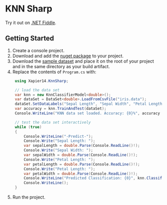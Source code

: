 ﻿# KNN Sharp
Try it out on [.NET Fiddle](https://dotnetfiddle.net/JBjIBv).
## Getting Started
1. Create a console project.
1. Download and add the [nuget package](https://www.nuget.org/packages/Xapier14.KnnSharp/1.0.0) to your project.
1. Download the [sample dataset](https://archive.ics.uci.edu/ml/machine-learning-databases/iris/iris.data) and place it on the root of your project and in the same directory as your build artifact.
1. Replace the contents of `Program.cs` with:
   ```csharp
    using Xapier14.KnnSharp;

    // load the data set
    var knn = new KnnClassifierModel<double>();
    var dataSet = DataSet<double>.LoadFromCsvFile("iris.data");
    dataSet.SetDataLabels("Sepal Length", "Sepal Width", "Petal Length", "Petal Width", "Class");
    var accuracy = knn.TrainAndTest(dataSet);
    Console.WriteLine("KNN data set loaded. Accuracy: {0}%", accuracy * 100.0);

    // test the data set interactively
    while (true)
    {
        Console.WriteLine("-Predict-");
        Console.Write("Sepal Length: ");
        var sepalLength = double.Parse(Console.ReadLine()!);
        Console.Write("Sepal Width: ");
        var sepalWidth = double.Parse(Console.ReadLine()!);
        Console.Write("Petal Length: ");
        var petalLength = double.Parse(Console.ReadLine()!);
        Console.Write("Petal Length: ");
        var petalWidth = double.Parse(Console.ReadLine()!);
        Console.WriteLine("Predicted Classification: {0}", knn.Classify(sepalLength, sepalWidth, petalLength, petalWidth));
        Console.WriteLine();
    }
   ```
1. Run the project.
